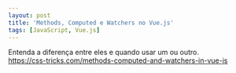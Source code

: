 ```yaml
---
layout: post
title: 'Methods, Computed e Watchers no Vue.js'
tags: [JavaScript, Vue.js]
---
```


Entenda a diferença entre eles e quando usar um ou outro.<br>
<https://css-tricks.com/methods-computed-and-watchers-in-vue-js>
